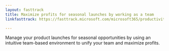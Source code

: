 ```yaml
---
layout: fasttrack
title: Maximize profits for seasonal launches by working as a team
linkfasttrack: https://fasttrack.microsoft.com/microsoft365/productivitylibrary/Maximize-profits-for-seasonal-launches-by-working-as-a-team 

---
```

Manage your product launches for seasonal opportunities by using an intuitive team-based environment to unify your team and maximize profits.